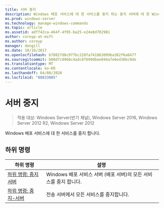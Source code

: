 ```yaml
---
title: 서버 중지
description: Windows 배포 서비스에 대 한 서비스를 중지 하는 중지 서버에 대 한 Windows 명령 항목입니다.
ms.prod: windows-server
ms.technology: manage-windows-commands
ms.topic: article
ms.assetid: adff42ca-464f-4f05-ba25-e24e8d702981
author: coreyp-at-msft
ms.author: coreyp
manager: dongill
ms.date: 10/16/2017
ms.openlocfilehash: b78827d8c977bc228fa741863099ba382f6a6477
ms.sourcegitcommit: b00d7c8968c4adc8f699dbee694afe6ed36bc9de
ms.translationtype: MT
ms.contentlocale: ko-KR
ms.lasthandoff: 04/08/2020
ms.locfileid: "80833005"
---
```

# <a name="stop-server"></a>서버 중지
>적용 대상: Windows Server(반기 채널), Windows Server 2016, Windows Server 2012 R2, Windows Server 2012

Windows 배포 서비스에 대 한 서비스를 중지 합니다.

## <a name="subcommands"></a>하위 명령
|하위 명령|설명|
|-------|--------|
|[하위 명령: 중지 서버](subcommand-stop-server.md)|Windows 배포 서비스 서버 (배포 서버)의 모든 서비스를 중지 합니다.|
|[하위 명령: 중지-서버](subcommand-stop-transportserver.md)|전송 서버에서 모든 서비스를 중지합니다.|
